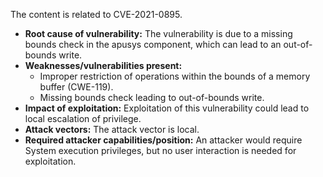 The content is related to CVE-2021-0895.

- **Root cause of vulnerability:** The vulnerability is due to a missing bounds check in the apusys component, which can lead to an out-of-bounds write.
- **Weaknesses/vulnerabilities present:**
  - Improper restriction of operations within the bounds of a memory buffer (CWE-119).
  - Missing bounds check leading to out-of-bounds write.
- **Impact of exploitation:** Exploitation of this vulnerability could lead to local escalation of privilege.
- **Attack vectors:** The attack vector is local.
- **Required attacker capabilities/position:** An attacker would require System execution privileges, but no user interaction is needed for exploitation.